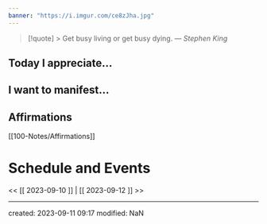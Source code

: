 ```yaml
---
banner: "https://i.imgur.com/ce8zJha.jpg"
---
```




>[!quote] > Get busy living or get busy dying.
> — <cite>Stephen King</cite>

## Today I appreciate...


## I want to manifest...


## Affirmations
[[100-Notes/Affirmations]]













# Schedule and Events




<< [[ 2023-09-10 ]] | [[ 2023-09-12 ]] >>

---
created: 2023-09-11 09:17
modified: NaN

 